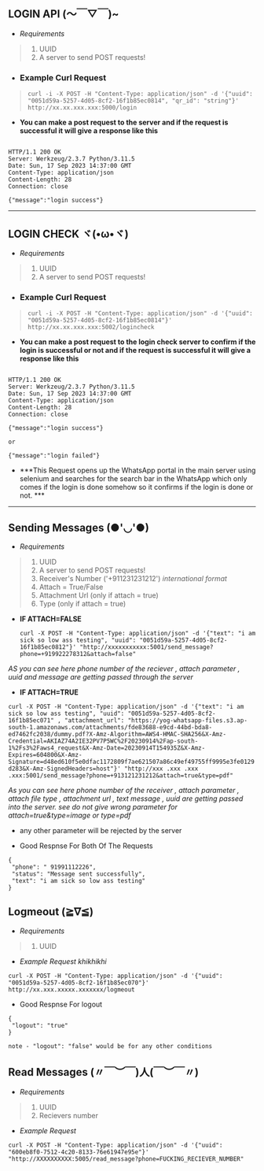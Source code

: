 ## LOGIN API (～￣▽￣)~

-   *Requirements*
> 1. UUID
> 2. A server to send POST requests! 

- ### Example Curl Request
>  `curl -i -X POST -H "Content-Type: application/json" -d '{"uuid": "0051d59a-5257-4d05-8cf2-16f1b85ec0814", "qr_id": "string"}' http://xx.xx.xxx.xxx:5000/login` 


- **You can make a post request to the server and if the request is successful it will give a response like this**

```

HTTP/1.1 200 OK
Server: Werkzeug/2.3.7 Python/3.11.5
Date: Sun, 17 Sep 2023 14:37:00 GMT
Content-Type: application/json
Content-Length: 28
Connection: close

{"message":"login success"}

```


******************************************************************************


## LOGIN CHECK ヾ(•ω•ヾ)

-   *Requirements*
> 1. UUID
> 2. A server to send POST requests! 


- ### Example Curl Request
>  `curl -i -X POST -H "Content-Type: application/json" -d '{"uuid": "0051d59a-5257-4d05-8cf2-16f1b85ec0814"}' http://xx.xx.xxx.xxx:5002/logincheck` 

- **You can make a post request to the login check server to confirm if the login is successful or not and if the request is successful it will give a response like this**

```

HTTP/1.1 200 OK
Server: Werkzeug/2.3.7 Python/3.11.5
Date: Sun, 17 Sep 2023 14:37:00 GMT
Content-Type: application/json
Content-Length: 28
Connection: close

{"message":"login success"}

or 

{"message":"login failed"}

```

- ***This Request opens up the WhatsApp portal in the main server using selenium and searches for the search bar in the WhatsApp which only comes if the login is done somehow so it confirms if the login is done or not. ***


******************************************************************************

## Sending Messages (●'◡'●)


-   *Requirements*
> 1. UUID
> 2. A server to send POST requests! 
> 3. Receiver's Number ('+911231231212') *international format*
> 4. Attach = True/False
> 5. Attachment Url (only if attach = true)
> 6. Type (only if attach = true)

- **IF ATTACH=FALSE**

  `curl -X POST -H "Content-Type: application/json" -d '{"text": "i am sick so low ass testing", "uuid": "0051d59a-5257-4d05-8cf2-16f1b85ec0812"}' "http://xxxxxxxxxxx:5001/send_message?phone=+919922278312&attach=false"`

*AS you can see here phone number of the reciever , attach parameter , uuid and message are getting passed through the server*

- **IF ATTACH=TRUE**

`curl -X POST -H "Content-Type: application/json" -d '{"text": "i am sick so low ass testing", "uuid": "0051d59a-5257-4d05-8cf2-16f1b85ec071" , "attachment_url": "https://yog-whatsapp-files.s3.ap-south-1.amazonaws.com/attachments/fde83688-e9cd-44bd-bda8-ed7462fc2038/dummy.pdf?X-Amz-Algorithm=AWS4-HMAC-SHA256&X-Amz-Credential=AKIAZ74A2IE32PV7P5WC%2F20230914%2Fap-south-1%2Fs3%2Faws4_request&X-Amz-Date=20230914T154935Z&X-Amz-Expires=604800&X-Amz-Signature=d48ed610f5e0dfac1172809f7ae621507a86c49ef49755ff9995e3fe0129d283&X-Amz-SignedHeaders=host"}' "http://xxx .xxx .xxx .xxx:5001/send_message?phone=+913121231212&attach=true&type=pdf"
`

*As you can see here phone number of the receiver , attach parameter , attach file type , attachment url , text message , uuid are getting passed into the server. see do not give wrong parameter for attach=true&type=image or type=pdf* 

- any other parameter will be rejected by the server  


- Good Respnse For Both Of The Requests

 ```
{
  "phone": " 91991112226",
  "status": "Message sent successfully",
  "text": "i am sick so low ass testing"
}

```
## Logmeout (≧∇≦)


-   *Requirements*
> 1. UUID

- *Example Request khikhikhi*

`curl -X POST -H "Content-Type: application/json" -d '{"uuid": "0051d59a-5257-4d05-8cf2-16f1b85ec070"}' http://xx.xxx.xxxxx.xxxxxxx/logmeout
`
- Good Respnse For logout

 ```
{
  "logout": "true"
}

note - "logout": "false" would be for any other conditions 
```
## Read Messages (〃￣︶￣)人(￣︶￣〃)

- *Requirements*
>  1. UUID
>  2. Recievers number

- *Example Request*

`curl -X POST -H "Content-Type: application/json" -d '{"uuid": "600eb8f0-7512-4c20-8133-76e61947e95e"}' "http://XXXXXXXXXX:5005/read_message?phone=FUCKING_RECIEVER_NUMBER"
`

